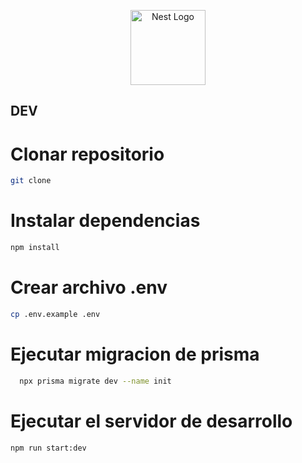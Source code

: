 <p align="center">
  <a href="http://nestjs.com/" target="blank"><img src="https://nestjs.com/img/logo-small.svg" width="120" alt="Nest Logo" /></a>
</p>

## DEV

# Clonar repositorio

```bash
git clone
```

# Instalar dependencias

```bash
npm install
```

# Crear archivo .env

```bash
cp .env.example .env
```

# Ejecutar migracion de prisma 
```bash
  npx prisma migrate dev --name init
```

# Ejecutar el servidor de desarrollo

```bash
npm run start:dev
```